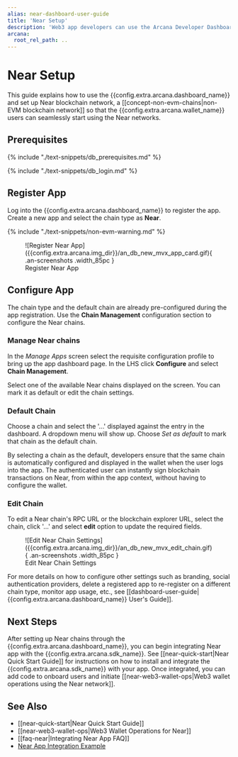 ```yaml
---
alias: near-dashboard-user-guide
title: 'Near Setup'
description: 'Web3 app developers can use the Arcana Developer Dashboard to register and configure the apps to use Near network, before integration with the Arcana Auth SDK.'
arcana:
  root_rel_path: ..
---
```


# Near Setup

This guide explains how to use the {{config.extra.arcana.dashboard_name}} and set up Near blockchain network, a [[concept-non-evm-chains|non-EVM blockchain network]] so that the {{config.extra.arcana.wallet_name}} users can seamlessly start using the Near networks.

## Prerequisites

{% include "./text-snippets/db_prerequisites.md" %}

{% include "./text-snippets/db_login.md" %}

## Register App

Log into the {{config.extra.arcana.dashboard_name}} to register the app. Create a new app and select the chain type as **Near**. 

{% include "./text-snippets/non-evm-warning.md" %}

<figure markdown="span">
  ![Register Near App]({{config.extra.arcana.img_dir}}/an_db_new_mvx_app_card.gif){ .an-screenshots .width_85pc }
  <figcaption>Register Near App</figcaption>
</figure>

## Configure App

The chain type and the default chain are already pre-configured during the app registration. Use the **Chain Management** configuration section to configure the Near chains.

### Manage Near chains

In the *Manage Apps* screen select the requisite configuration profile to bring up the app dashboard page. In the LHS click **Configure** and select **Chain Management**.

Select one of the available Near chains displayed on the screen. You can mark it as default or edit the chain settings.

### Default Chain

Choose a chain and select the '...' displayed against the entry in the dashboard. A dropdown menu will show up. Choose *Set as default* to mark that chain as the default chain.

By selecting a chain as the default, developers ensure that the same chain is automatically configured and displayed in the wallet when the user logs into the app. The authenticated user can instantly sign blockchain transactions on Near, from within the app context, without having to configure the wallet.

### Edit Chain

To edit a Near chain's RPC URL or the blockchain explorer URL, select the chain, click '...' and select **edit** option to update the required fields.

<figure markdown="span">
  ![Edit Near Chain Settings]({{config.extra.arcana.img_dir}}/an_db_new_mvx_edit_chain.gif){ .an-screenshots .width_85pc }
  <figcaption>Edit Near Chain Settings</figcaption>
</figure>

For more details on how to configure other settings such as branding, social authentication providers, delete a registered app to re-register on a different chain type, monitor app usage, etc., see [[dashboard-user-guide|{{config.extra.arcana.dashboard_name}} User's Guide]]. 

## Next Steps

After setting up Near chains through the {{config.extra.arcana.dashboard_name}}, you can begin integrating Near app with the {{config.extra.arcana.sdk_name}}. See [[near-quick-start|Near Quick Start Guide]] for instructions on how to install and integrate the {{config.extra.arcana.sdk_name}} with your app. Once integrated, you can add code to onboard users and initiate [[near-web3-wallet-ops|Web3 wallet operations using the Near network]].

## See Also

* [[near-quick-start|Near Quick Start Guide]]
* [[near-web3-wallet-ops|Web3 Wallet Operations for Near]]
* [[faq-near|Integrating Near App FAQ]]
* [Near App Integration Example](https://github.com/arcana-network/auth-examples)
